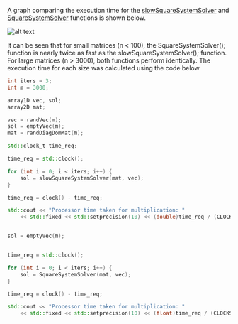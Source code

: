A graph comparing the execution time for the [slowSquareSystemSolver](https://brandonfurman.github.io/math5610/SoftwareManual/SolverRoutines/slowSquareSystemSolver) and [SquareSystemSolver](https://brandonfurman.github.io/math5610/SoftwareManual/SolverRoutines/slowSquareSystemSolver) functions is shown below.

![alt text](https://brandonfurman.github.io/math5610/homework/homework5/SquareSystemSolverComparison.png)

It can be seen that for small matrices (n < 100), the SquareSystemSolver(); function is nearly twice as fast as the slowSquareSystemSolver(); function. For large matrices (n > 3000), both functions perform identically. The execution time for each size was calculated using the code below

```cpp
int iters = 3;
int m = 3000;

array1D vec, sol;
array2D mat;

vec = randVec(m);
sol = emptyVec(m);
mat = randDiagDomMat(m);

std::clock_t time_req;

time_req = std::clock();

for (int i = 0; i < iters; i++) {
	sol = slowSquareSystemSolver(mat, vec);
}

time_req = clock() - time_req;

std::cout << "Processor time taken for multiplication: "
	<< std::fixed << std::setprecision(10) << (double)time_req / (CLOCKS_PER_SEC * iters) << " seconds" << std::endl;


sol = emptyVec(m);


time_req = std::clock();

for (int i = 0; i < iters; i++) {
	sol = SquareSystemSolver(mat, vec);
}

time_req = clock() - time_req;

std::cout << "Processor time taken for multiplication: "
	<< std::fixed << std::setprecision(10) << (float)time_req / (CLOCKS_PER_SEC * iters) << " seconds" << std::endl;
```